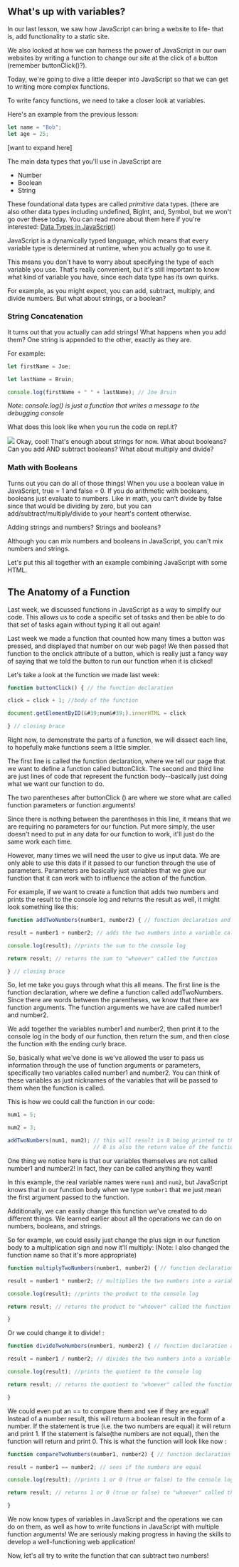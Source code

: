 ## What's up with variables?
In our last lesson, we saw how JavaScript can bring a website to life- that is, add functionality to a static site.

We also looked at how we can harness the power of JavaScript in our own websites by writing a function to change our site at the click of a button (remember buttonClick()?).

Today, we&#39;re going to dive a little deeper into JavaScript so that we can get to writing more complex functions.

To write fancy functions, we need to take a closer look at variables.

Here&#39;s an example from the previous lesson:

```javascript
let name = "Bob";
let age = 25;
```

[want to expand here]

The main data types that you'll use in JavaScript are
* Number
* Boolean
* String

These foundational data types are called *primitive* data types.
(there are also other data types including undefined, BigInt, and, Symbol, but we won&#39;t go over these today.
You can read more about them here if you&#39;re interested: [Data Types in JavaScript](https://developer.mozilla.org/en-US/docs/Web/JavaScript/Data_structures))

JavaScript is a dynamically typed language, which means that every variable type is determined at runtime, when you actually go to use it.

This means you don&#39;t have to worry about specifying the type of each variable you use. That&#39;s really convenient, but it&#39;s still important to know what kind of variable you have, since each data type has its own quirks.

For example, as you might expect, you can add, subtract, multiply, and divide numbers. But what about strings, or a boolean?

### String Concatenation
It turns out that you actually can add strings! What happens when you add them? One string is appended to the other, exactly as they are.

For example:

```javascript
let firstName = Joe;

let lastName = Bruin;

console.log(firstName + " " + lastName); // Joe Bruin
```

*Note: console.log() is just a function that writes a message to the debugging console*

What does this look like when you run the code on repl.it?

![](RackMultipart20201104-4-g0ysye_html_a63e2d43d9297fbd.png)
Okay, cool! That's enough about strings for now. What about booleans? Can you add AND subtract booleans? What about multiply and divide?

### Math with Booleans

Turns out you can do all of those things! When you use a boolean value in JavaScript, true = 1 and false = 0. If you do arithmetic with booleans, booleans just evaluate to numbers. Like in math, you can&#39;t divide by false since that would be dividing by zero, but you can add/subtract/multiply/divide to your heart&#39;s content otherwise.

Adding strings and numbers? Strings and booleans?

Although you can mix numbers and booleans in JavaScript, you can&#39;t mix numbers and strings.

Let&#39;s put this all together with an example combining JavaScript with some HTML.

## The Anatomy of a Function

Last week, we discussed functions in JavaScript as a way to simplify our code. This allows us to code a specific set of tasks and then be able to do that set of tasks again without typing it all out again!

Last week we made a function that counted how many times a button was pressed, and displayed that number on our web page! We then passed that function to the onclick attribute of a button, which is really just a fancy way of saying that we told the button to run our function when it is clicked!

Let&#39;s take a look at the function we made last week:

```javascript
function buttonClick() { // the function declaration

click = click + 1; //body of the function

document.getElementByID(&#39;num&#39;).innerHTML = click

} // closing brace
```

Right now, to demonstrate the parts of a function, we will dissect each line, to hopefully make functions seem a little simpler.

The first line is called the function declaration, where we tell our page that we want to define a function called buttonClick. The second and third line are just lines of code that represent the function body--basically just doing what we want our function to do.

The two parentheses after buttonClick () are where we store what are called function parameters or function arguments!

Since there is nothing between the parentheses in this line, it means that we are requiring no parameters for our function. Put more simply, the user doesn&#39;t need to put in any data for our function to work, it&#39;ll just do the same work each time.

However, many times we will need the user to give us input data. We are only able to use this data if it passed to our function through the use of parameters. Parameters are basically just variables that we give our function that it can work with to influence the action of the function.

For example, if we want to create a function that adds two numbers and prints the result to the console log and returns the result as well, it might look something like this:
```javascript
function addTwoNumbers(number1, number2) { // function declaration and specify function arguments

result = number1 + number2; // adds the two numbers into a variable called result

console.log(result); //prints the sum to the console log

return result; // returns the sum to "whoever" called the function

} // closing brace
```
So, let me take you guys through what this all means. The first line is the function declaration, where we define a function called addTwoNumbers. Since there are words between the parentheses, we know that there are function arguments. The function arguments we have are called number1 and number2.

We add together the variables number1 and number2, then print it to the console log in the body of our function, then return the sum, and then close the function with the ending curly brace.

So, basically what we&#39;ve done is we&#39;ve allowed the user to pass us information through the use of function arguments or parameters, specifically two variables called number1 and number2. You can think of these variables as just nicknames of the variables that will be passed to them when the function is called.

This is how we could call the function in our code:
```javascript
num1 = 5;

num2 = 3;

addTwoNumbers(num1, num2); // this will result in 8 being printed to the console log
                           // 8 is also the return value of the function
```
One thing we notice here is that our variables themselves are not called number1 and number2! In fact, they can be called anything they want!

In this example, the real variable names were `num1` and `num2`, but JavaScript knows that in our function body when we type `number1` that we just mean the first argument passed to the function.

Additionally, we can easily change this function we've created to do different things. We learned earlier about all the operations we can do on numbers, booleans, and strings. 

So for example, we could easily just change the plus sign in our function body to a multiplication sign and now it'll multiply: (Note: I also changed the function name so that it's more appropriate)
```javascript
function multiplyTwoNumbers(number1, number2) { // function declaration and specify function arguments

result = number1 * number2; // multiplies the two numbers into a variable called result

console.log(result); //prints the product to the console log

return result; // returns the product to "whoever" called the function

} 
```

Or we could change it to divide! :
```javascript
function divideTwoNumbers(number1, number2) { // function declaration and specify function arguments

result = number1 / number2; // divides the two numbers into a variable called result

console.log(result); //prints the quotient to the console log

return result; // returns the quotient to "whoever" called the function

} 
```

We could even put an == to compare them and see if they are equal! Instead of a number result, this will return a boolean result in the form of a number. If the statement is true (i.e. the two numbers are equal) it will return and print 1. If the statement is false(the numbers are not equal), then the function will return and print 0. 
This is what the function will look like now : 

```javascript
function compareTwoNumbers(number1, number2) { // function declaration and specify function arguments

result = number1 == number2; // sees if the numbers are equal

console.log(result); //prints 1 or 0 (true or false) to the console log

return result; // returns 1 or 0 (true or false) to "whoever" called the function

} 
```

We now know types of variables in JavaScript and the operations we can do on them, as well as how to write functions in JavaScript with multiple function arguments! We are seriously making progress in having the skills to develop a well-functioning web application!

Now, let's all try to write the function that can subtract two numbers!